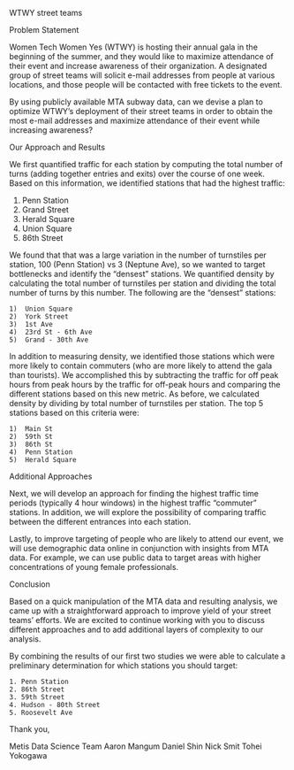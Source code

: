 WTWY street teams

Problem Statement

Women Tech Women Yes (WTWY) is hosting their annual gala in the beginning of the summer, and they would like to maximize attendance of their event and increase awareness of their organization. A designated group of street teams will solicit e-mail addresses from people at various locations, and those people will be contacted with free tickets to the event.

By using publicly available MTA subway data, can we devise a plan to optimize WTWY’s deployment of their street teams in order to obtain the most e-mail addresses and maximize attendance of their event while increasing awareness?

Our Approach and Results

We first quantified traffic for each station by computing the total number of turns (adding together entries and exits) over the course of one week. Based on this information, we identified stations that had the highest traffic:

1)	Penn Station
2)	Grand Street
3)	Herald Square
4)	Union Square
5) 	86th Street

We found that that was a large variation in the number of turnstiles per station, 100 (Penn Station) vs 3 (Neptune Ave), so we wanted to target bottlenecks and identify the “densest” stations. We quantified density by calculating the total number of turnstiles per station and dividing the total number of turns by this number. The following are the “densest” stations:

	1)	Union Square
	2)	York Street
	3)	1st Ave
	4)	23rd St - 6th Ave
	5)	Grand - 30th Ave

In addition to measuring density, we identified those stations which were more likely to contain commuters (who are more likely to attend the gala than tourists). We accomplished this by subtracting the traffic for off peak hours from peak hours by the traffic for off-peak hours and comparing the different stations based on this new metric. As before, we calculated density by dividing by total number of turnstiles per station. The top 5 stations based on this criteria were:

	1)	Main St
	2)	59th St
	3)	86th St
	4)	Penn Station
	5)	Herald Square

Additional Approaches

Next, we will develop an approach for finding the highest traffic time periods (typically 4 hour windows) in the highest traffic “commuter” stations. In addition, we will explore the possibility of comparing traffic between the different entrances into each station.

Lastly, to improve targeting of people who are likely to attend our event, we will use demographic data online in conjunction with insights from MTA data. For example, we can use public data to target areas with higher concentrations of young female professionals.

Conclusion

Based on a quick manipulation of the MTA data and resulting analysis, we came up with a straightforward approach to improve yield of your street teams’ efforts. We are excited to continue working with you to discuss different approaches and to add additional layers of complexity to our analysis.

By combining the results of our first two studies we were able to calculate a preliminary determination for which stations you should target:

	1. Penn Station
	2. 86th Street
	3. 59th Street
	4. Hudson - 80th Street
	5. Roosevelt Ave


Thank you,

Metis Data Science Team
Aaron Mangum
Daniel Shin
Nick Smit
Tohei Yokogawa

